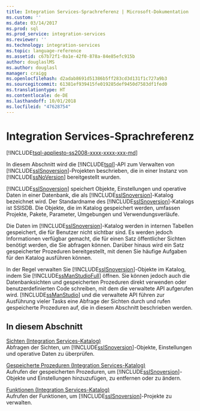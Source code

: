 ```yaml
---
title: Integration Services-Sprachreferenz | Microsoft-Dokumentation
ms.custom: ''
ms.date: 03/14/2017
ms.prod: sql
ms.prod_service: integration-services
ms.reviewer: ''
ms.technology: integration-services
ms.topic: language-reference
ms.assetid: c67b72f1-0a1e-42f0-878a-84e85efc915b
author: douglaslMS
ms.author: douglasl
manager: craigg
ms.openlocfilehash: d2adab8691d51386b5ff283cd3d131f1c727a9b3
ms.sourcegitcommit: 61381ef939415fe019285def9450d7583df1fed0
ms.translationtype: HT
ms.contentlocale: de-DE
ms.lasthandoff: 10/01/2018
ms.locfileid: "47628754"
---
```

# <a name="integration-services-language-reference"></a>Integration Services-Sprachreferenz
[!INCLUDE[tsql-appliesto-ss2008-xxxx-xxxx-xxx-md](../includes/tsql-appliesto-ss2008-xxxx-xxxx-xxx-md.md)]

  In diesem Abschnitt wird die [!INCLUDE[tsql](../includes/tsql-md.md)]-API zum Verwalten von [!INCLUDE[ssISnoversion](../includes/ssisnoversion-md.md)]-Projekten beschrieben, die in einer Instanz von [!INCLUDE[ssNoVersion](../includes/ssnoversion-md.md)] bereitgestellt wurden.  
  
 [!INCLUDE[ssISnoversion](../includes/ssisnoversion-md.md)] speichert Objekte, Einstellungen und operative Daten in einer Datenbank, die als [!INCLUDE[ssISnoversion](../includes/ssisnoversion-md.md)]-Katalog bezeichnet wird. Der Standardname des [!INCLUDE[ssISnoversion](../includes/ssisnoversion-md.md)]-Katalogs ist SSISDB. Die Objekte, die im Katalog gespeichert werden, umfassen Projekte, Pakete, Parameter, Umgebungen und Verwendungsverläufe.  
  
 Die Daten im [!INCLUDE[ssISnoversion](../includes/ssisnoversion-md.md)]-Katalog werden in internen Tabellen gespeichert, die für Benutzer nicht sichtbar sind. Es werden jedoch Informationen verfügbar gemacht, die für einen Satz öffentlicher Sichten benötigt werden, die Sie abfragen können. Darüber hinaus wird ein Satz gespeicherter Prozeduren bereitgestellt, mit denen Sie häufige Aufgaben für den Katalog ausführen können.  
  
 In der Regel verwalten Sie [!INCLUDE[ssISnoversion](../includes/ssisnoversion-md.md)]-Objekte im Katalog, indem Sie [!INCLUDE[ssManStudioFull](../includes/ssmanstudiofull-md.md)] öffnen. Sie können jedoch auch die Datenbanksichten und gespeicherten Prozeduren direkt verwenden oder benutzerdefinierten Code schreiben, mit dem die verwaltete API aufgerufen wird. [!INCLUDE[ssManStudio](../includes/ssmanstudio-md.md)] und die verwaltete API führen zur Ausführung vieler Tasks eine Abfrage der Sichten durch und rufen gespeicherte Prozeduren auf, die in diesem Abschnitt beschrieben werden.  
  
## <a name="in-this-section"></a>In diesem Abschnitt  
 [Sichten &#40;Integration Services-Katalog&#41;](../integration-services/system-views/views-integration-services-catalog.md)  
 Abfragen der Sichten, um [!INCLUDE[ssISnoversion](../includes/ssisnoversion-md.md)]-Objekte, Einstellungen und operative Daten zu überprüfen.  
  
 [Gespeicherte Prozeduren &#40;Integration Services-Katalog&#41;](../integration-services/system-stored-procedures/stored-procedures-integration-services-catalog.md)  
 Aufrufen der gespeicherten Prozeduren, um [!INCLUDE[ssISnoversion](../includes/ssisnoversion-md.md)]-Objekte und Einstellungen hinzuzufügen, zu entfernen oder zu ändern.  
  
 [Funktionen &#40;Integration Services-Katalog&#41;](http://msdn.microsoft.com/library/9f2aec85-3d4c-415f-b1f8-8328a60b1c7f)  
 Aufrufen der Funktionen, um [!INCLUDE[ssISnoversion](../includes/ssisnoversion-md.md)]-Projekte zu verwalten.  
  
  

